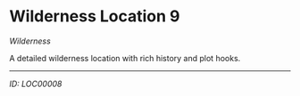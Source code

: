 # Wilderness Location 9

*Wilderness*

A detailed wilderness location with rich history and plot hooks.

---
*ID: LOC00008*